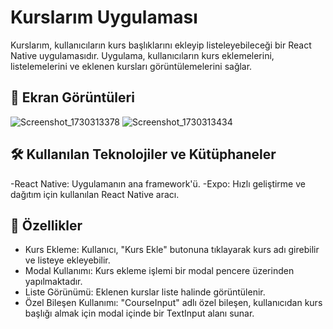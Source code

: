 # Kurslarım Uygulaması

Kurslarım, kullanıcıların kurs başlıklarını ekleyip listeleyebileceği  bir React Native uygulamasıdır. Uygulama, kullanıcıların kurs eklemelerini, listelemelerini ve eklenen kursları görüntülemelerini sağlar.

 ## 📸 Ekran Görüntüleri

![Screenshot_1730313378](https://github.com/user-attachments/assets/d4c4e1f2-af94-4f66-b6c2-b7f21a00ab55)
![Screenshot_1730313434](https://github.com/user-attachments/assets/98151f59-d77c-40ae-a875-df7cbe10392d)


## 🛠 Kullanılan Teknolojiler ve Kütüphaneler

-React Native: Uygulamanın ana framework'ü.
-Expo: Hızlı geliştirme ve dağıtım için kullanılan React Native aracı.

## 🎯 Özellikler

- Kurs Ekleme: Kullanıcı, "Kurs Ekle" butonuna tıklayarak kurs adı girebilir ve listeye ekleyebilir.
- Modal Kullanımı: Kurs ekleme işlemi bir modal pencere üzerinden yapılmaktadır.
- Liste Görünümü: Eklenen kurslar liste halinde görüntülenir.
- Özel Bileşen Kullanımı: "CourseInput" adlı özel bileşen, kullanıcıdan kurs başlığı almak için modal içinde bir TextInput alanı sunar.



